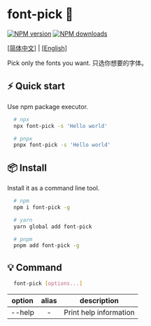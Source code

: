 # font-pick 🧺

<a href="https://www.npmjs.com/package/font-pick"><img alt="NPM version" src="https://img.shields.io/npm/v/font-pick.svg"></a> <a href="https://www.npmjs.com/package/font-pick"><img alt="NPM downloads" src="https://img.shields.io/npm/dm/font-pick.svg"></a>

[[简体中文]](./README-ZH-CN.md) | [[English]](./README.md)

Pick only the fonts you want. 只选你想要的字体。

## ⚡️ Quick start
Use npm package executor.
```bash
  # npx
  npx font-pick -s 'Hello world' 

  # pnpx
  pnpx font-pick -s 'Hello world' 
```

## 📦 Install
Install it as a command line tool.
```bash
  # npm
  npm i font-pick -g

  # yarn
  yarn global add font-pick

  # pnpm
  pnpm add font-pick -g
```

## 💡 Command
```bash
  font-pick [options...]
```


| option | alias |  description |
| :-----: | :----: | :----: |
| --help | - | Print help information |
